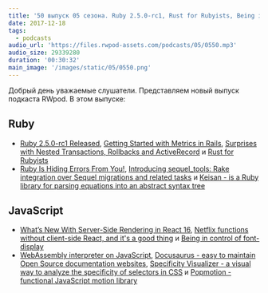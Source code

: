 ```yaml
---
title: '50 выпуск 05 сезона. Ruby 2.5.0-rc1, Rust for Rubyists, Being in control of font-display, Docusaurus, Popmotion и прочее'
date: 2017-12-18
tags:
  - podcasts
audio_url: 'https://files.rwpod-assets.com/podcasts/05/0550.mp3'
audio_size: 29339280
duration: '00:30:32'
main_image: '/images/static/05/0550.png'
---
```


Добрый день уважаемые слушатели. Представляем новый выпуск подкаста RWpod. В этом выпуске:

## Ruby

- [Ruby 2.5.0-rc1 Released](https://www.ruby-lang.org/en/news/2017/12/14/ruby-2-5-0-rc1-released/), [Getting Started with Metrics in Rails](https://www.influxdata.com/blog/metrics-for-true-beginners/), [Surprises with Nested Transactions, Rollbacks and ActiveRecord](https://pragtob.wordpress.com/2017/12/12/surprises-with-nested-transactions-rollbacks-and-activerecord/) и [Rust for Rubyists](https://matthias-endler.de/2017/rust-for-rubyists/)
- [Ruby Is Hiding Errors From You!](http://www.rubyguides.com/2017/12/ruby-hiding-errors/), [Introducing sequel_tools: Rake integration over Sequel migrations and related tasks](https://rosenfeld.herokuapp.com/en/articles/ruby-rails/2017-12-15-introducing-sequel_tools-rake-integration-over-sequel-migrations-and-related-tasks) и [Keisan - is a Ruby library for parsing equations into an abstract syntax tree](https://github.com/project-eutopia/keisan)

## JavaScript

- [What’s New With Server-Side Rendering in React 16](https://hackernoon.com/whats-new-with-server-side-rendering-in-react-16-9b0d78585d67), [Netflix functions without client-side React, and it's a good thing](https://jakearchibald.com/2017/netflix-and-react/) и [Being in control of font-display](https://advent2017.digitpaint.nl/11/)
- [WebAssembly interpreter on JavaScript](https://webassembly.js.org/), [Docusaurus - easy to maintain Open Source documentation websites](http://docusaurus.io/), [Specificity Visualizer - a visual way to analyze the specificity of selectors in CSS](https://isellsoap.github.io/specificity-visualizer/) и [Popmotion - functional JavaScript motion library](https://popmotion.io/)
